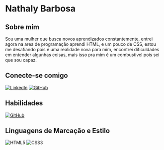 # Nathaly Barbosa

## Sobre mim

Sou uma mulher que busca novos aprendizados constantemente, entrei agora na area de programação aprendi HTML, e um pouco de CSS, estou me desafiando pois é uma realidade nova para mim, encontrei dificuldades em entender algunhas coisas, mais isso pra mim é um combustivel pois sei que sou capaz. 


## Conecte-se comigo 

[![LinkedIn](https://img.shields.io/badge/LinkedIn-0077B5?style=for-the-badge&logo=linkedin&logoColor=white)](https://www.linkedin.com/in/NathalyBarbosa/)
[![GitHub](https://img.shields.io/badge/GitHub-100000?style=for-the-badge&logo=github&logoColor=white)](https://github.com/nathalydev92)


## Habilidades
[![GitHub](https://img.shields.io/badge/GitHub-100000?style=for-the-badge&logo=github&logoColor=white)](https://github.com/SEUUSERNAME)


## Linguagens de Marcação e Estilo

![HTML5](https://img.shields.io/badge/HTML5-E34F26?style=for-the-badge&logo=html5&logoColor=white)
![CSS3](https://img.shields.io/badge/CSS3-1572B6?style=for-the-badge&logo=css3&logoColor=white)


